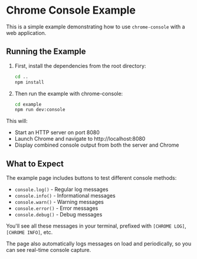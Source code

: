 # Chrome Console Example

This is a simple example demonstrating how to use `chrome-console` with a web application.

## Running the Example

1. First, install the dependencies from the root directory:
   ```bash
   cd ..
   npm install
   ```

2. Then run the example with chrome-console:
   ```bash
   cd example
   npm run dev:console
   ```

This will:
- Start an HTTP server on port 8080
- Launch Chrome and navigate to http://localhost:8080
- Display combined console output from both the server and Chrome

## What to Expect

The example page includes buttons to test different console methods:
- `console.log()` - Regular log messages
- `console.info()` - Informational messages
- `console.warn()` - Warning messages
- `console.error()` - Error messages
- `console.debug()` - Debug messages

You'll see all these messages in your terminal, prefixed with `[CHROME LOG]`, `[CHROME INFO]`, etc.

The page also automatically logs messages on load and periodically, so you can see real-time console capture. 